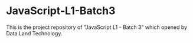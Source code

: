 # JavaScript-L1-Batch3
This is the project repository of "JavaScript L1 - Batch 3" which opened by Data Land Technology.

